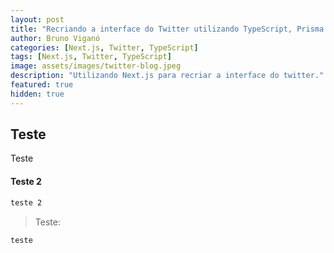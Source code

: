 ```yaml
---
layout: post
title: "Recriando a interface do Twitter utilizando TypeScript, Prisma e Next.js."
author: Bruno Viganó
categories: [Next.js, Twitter, TypeScript]
tags: [Next.js, Twitter, TypeScript]
image: assets/images/twitter-blog.jpeg
description: "Utilizando Next.js para recriar a interface do twitter."
featured: true
hidden: true
---
```


## Teste

Teste

#### Teste 2

```bash
teste 2
```

> Teste:

```bash
teste
```
